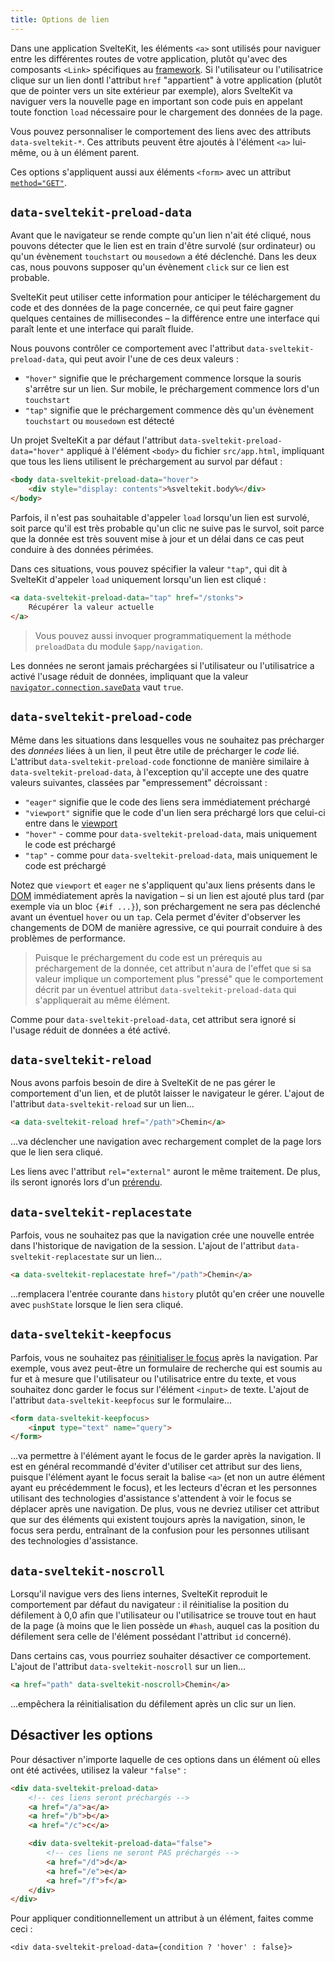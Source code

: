 ```yaml
---
title: Options de lien
---
```


Dans une application SvelteKit, les éléments `<a>` sont utilisés pour naviguer entre les différentes routes de votre application, plutôt qu'avec des composants `<Link>` spécifiques au <span class="vo">[framework](PUBLIC_SVELTE_SITE_URL/docs/web#framework)</span>. Si l'utilisateur ou l'utilisatrice clique sur un lien dontl l'attribut `href` "appartient" à votre application (plutôt que de pointer vers un site extérieur par exemple), alors SvelteKit va naviguer vers la nouvelle page en important son code puis en appelant toute fonction `load` nécessaire pour le chargement des données de la page.

Vous pouvez personnaliser le comportement des liens avec des attributs `data-sveltekit-*`. Ces attributs peuvent être ajoutés à l'élément `<a>` lui-même, ou à un élément parent.

Ces options s'appliquent aussi aux éléments `<form>` avec un attribut [`method="GET"`](form-actions#get-vs-post).

## `data-sveltekit-preload-data`

Avant que le navigateur se rende compte qu'un lien n'ait été cliqué, nous pouvons détecter que le lien est en train d'être survolé (sur ordinateur) ou qu'un évènement `touchstart` ou `mousedown` a été déclenché. Dans les deux cas, nous pouvons supposer qu'un évènement `click` sur ce lien est probable.

SvelteKit peut utiliser cette information pour anticiper le téléchargement du code et des données de la page concernée, ce qui peut faire gagner quelques centaines de millisecondes – la différence entre une interface qui paraît lente et une interface qui paraît fluide.

Nous pouvons contrôler ce comportement avec l'attribut `data-sveltekit-preload-data`, qui peut avoir l'une de ces deux valeurs :
- `"hover"` signifie que le préchargement commence lorsque la souris s'arrêtre sur un lien. Sur mobile, le préchargement commence lors d'un `touchstart`
- `"tap"` signifie que le préchargement commence dès qu'un évènement `touchstart` ou `mousedown` est détecté

Un projet SvelteKit a par défaut l'attribut `data-sveltekit-preload-data="hover"` appliqué à l'élément `<body>` du fichier `src/app.html`, impliquant que tous les liens utilisent le préchargement au survol par défaut :

```html
<body data-sveltekit-preload-data="hover">
	<div style="display: contents">%sveltekit.body%</div>
</body>
```

Parfois, il n'est pas souhaitable d'appeler `load` lorsqu'un lien est survolé, soit parce qu'il est très probable qu'un clic ne suive pas le survol, soit parce que la donnée est très souvent mise à jour et un délai dans ce cas peut conduire à des données périmées.

Dans ces situations, vous pouvez spécifier la valeur `"tap"`, qui dit à SvelteKit d'appeler `load` uniquement lorsqu'un lien est cliqué :

```html
<a data-sveltekit-preload-data="tap" href="/stonks">
	Récupérer la valeur actuelle
</a>
```

> Vous pouvez aussi invoquer programmatiquement la méthode `preloadData` du module `$app/navigation`.

Les données ne seront jamais préchargées si l'utilisateur ou l'utilisatrice a activé l'usage réduit de données, impliquant que la valeur [`navigator.connection.saveData`](https://developer.mozilla.org/fr/docs/Web/API/NetworkInformation/saveData) vaut `true`.

## `data-sveltekit-preload-code`

Même dans les situations dans lesquelles vous ne souhaitez pas précharger des _données_ liées à un lien, il peut être utile de précharger le _code_ lié. L'attribut `data-sveltekit-preload-code` fonctionne de manière similaire à `data-sveltekit-preload-data`, à l'exception qu'il accepte une des quatre valeurs suivantes, classées par "empressement" décroissant :

- `"eager"` signifie que le code des liens sera immédiatement préchargé
- `"viewport"` signifie que le code d'un lien sera préchargé lors que celui-ci entre dans le <span class="vo">[viewport](PUBLIC_SVELTE_SITE_URL/docs/web#viewport)</span>
- `"hover"` - comme pour `data-sveltekit-preload-data`, mais uniquement le code est préchargé
- `"tap"` - comme pour `data-sveltekit-preload-data`, mais uniquement le code est préchargé

Notez que `viewport` et `eager` ne s'appliquent qu'aux liens présents dans le <span class="vo">[DOM](PUBLIC_SVELTE_SITE_URL/docs/web#dom)</span> immédiatement après la navigation – si un lien est ajouté plus tard (par exemple via un bloc `{#if ...}`), son préchargement ne sera pas déclenché avant un éventuel `hover` ou un `tap`. Cela permet d'éviter d'observer les changements de DOM de manière agressive, ce qui pourrait conduire à des problèmes de performance.

> Puisque le préchargement du code est un prérequis au préchargement de la donnée, cet attribut n'aura de l'effet que si sa valeur implique un comportement plus "pressé" que le comportement décrit par un éventuel attribut `data-sveltekit-preload-data` qui s'appliquerait au même élément.

Comme pour `data-sveltekit-preload-data`, cet attribut sera ignoré si l'usage réduit de données a été activé.

## `data-sveltekit-reload`

Nous avons parfois besoin de dire à SvelteKit de ne pas gérer le comportement d'un lien, et de plutôt laisser le navigateur le gérer. L'ajout de l'attribut `data-sveltekit-reload` sur un lien...

```html
<a data-sveltekit-reload href="/path">Chemin</a>
```

...va déclencher une navigation avec rechargement complet de la page lors que le lien sera cliqué.

Les liens avec l'attribut `rel="external"` auront le même traitement. De plus, ils seront ignorés lors d'un [prérendu](page-options#prerender).

## `data-sveltekit-replacestate`

Parfois, vous ne souhaitez pas que la navigation crée une nouvelle entrée dans l'historique de navigation de la session. L'ajout de l'attribut `data-sveltekit-replacestate` sur un lien...

```html
<a data-sveltekit-replacestate href="/path">Chemin</a>
```

...remplacera l'entrée courante dans `history` plutôt qu'en créer une nouvelle avec `pushState` lorsque le lien sera cliqué.

## `data-sveltekit-keepfocus`

Parfois, vous ne souhaitez pas [réinitialiser le focus](accessibility#gestion-du-focus) après la navigation. Par exemple, vous avez peut-être un formulaire de recherche qui est soumis au fur et à mesure que l'utilisateur ou l'utilisatrice entre du texte, et vous souhaitez donc garder le focus sur l'élément `<input>` de texte. L'ajout de l'attribut `data-sveltekit-keepfocus` sur le formulaire...

```html
<form data-sveltekit-keepfocus>
	<input type="text" name="query">
</form>
```

...va permettre à l'élément ayant le focus de le garder après la navigation. Il est en général recommandé d'éviter d'utiliser cet attribut sur des liens, puisque l'élément ayant le focus serait la balise `<a>` (et non un autre élément ayant eu précédemment le focus), et les lecteurs d'écran et les personnes utilisant des technologies d'assistance s'attendent à voir le focus se déplacer après une navigation. De plus, vous ne devriez utiliser cet attribut que sur des éléments qui existent toujours après la navigation, sinon, le focus sera perdu, entraînant de la confusion pour les personnes utilisant des technologies d'assistance.

## `data-sveltekit-noscroll`

Lorsqu'il navigue vers des liens internes, SvelteKit reproduit le comportement par défaut du navigateur : il réinitialise la position du défilement à 0,0 afin que l'utilisateur ou l'utilisatrice se trouve tout en haut de la page (à moins que le lien possède un `#hash`, auquel cas la position du défilement sera celle de l'élément possédant l'attribut `id` concerné).

Dans certains cas, vous pourriez souhaiter désactiver ce comportement. L'ajout de l'attribut `data-sveltekit-noscroll` sur un lien...

```html
<a href="path" data-sveltekit-noscroll>Chemin</a>
```

...empêchera la réinitialisation du défilement après un clic sur un lien.

## Désactiver les options

Pour désactiver n'importe laquelle de ces options dans un élément où elles ont été activées, utilisez la valeur `"false"` :

```html
<div data-sveltekit-preload-data>
	<!-- ces liens seront préchargés -->
	<a href="/a">a</a>
	<a href="/b">b</a>
	<a href="/c">c</a>

	<div data-sveltekit-preload-data="false">
		<!-- ces liens ne seront PAS préchargés -->
		<a href="/d">d</a>
		<a href="/e">e</a>
		<a href="/f">f</a>
	</div>
</div>
```

Pour appliquer conditionnellement un attribut à un élément, faites comme ceci :

```svelte
<div data-sveltekit-preload-data={condition ? 'hover' : false}>
```
